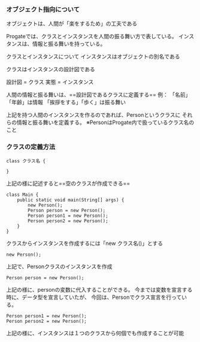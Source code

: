 ### オブジェクト指向について
オブジェクトは、人間が「楽をするため」の工夫である

Progateでは、クラスとインスタンスを人間の振る舞い方で表している。
インスタンスは、情報と振る舞いを持っている。

クラスとインスタンスについて
インスタンスはオブジェクトの別名である

クラスはインスタンスの設計図である

設計図 = クラス
実態 = インスタンス

人間の情報と振る舞いは、==設計図であるクラスに定義する==
例：
「名前」「年齢」は情報
「挨拶をする」「歩く」は振る舞い

上記を持つ人間のインスタンスを作るのであれば、Personというクラスに
それらの情報と振る舞いを定義する。
※PersonはProgate内で扱っているクラス名のこと


### クラスの定義方法
```
class クラス名 {

}
```
上記の様に記述すると==空のクラスが作成できる==

```
class Main {
	public static void main(String[] args) {
		new Person();
		Person person = new Person();
		Person person1 = new Person();
		Person person2 = new Person();
	}
}
```
クラスからインスタンスを作成するには「new クラス名()」とする
```
new Person();
```
上記で、Personクラスのインスタンスを作成

```
Person person = new Person();
```
上記の様に、personの変数に代入することができる。
今までは変数を宣言する時に、データ型を宣言していたが、
今回は、Personでクラス宣言を行っている。

```
Person person1 = new Person();
Person person2 = new Person();
```
上記の様に、インスタンスは１つのクラスから何個でも作成することが可能
